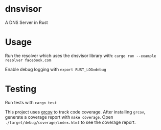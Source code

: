 # dnsvisor
A DNS Server in Rust


# Usage
Run the resolver which uses the dnsvisor library with: `cargo run --example resolver facebook.com`

Enable debug logging with `export RUST_LOG=debug`

# Testing
Run tests with `cargo test`

This project uses [grcov](https://github.com/mozilla/grcov) to track code coverage.
After installing `grcov`, generate a coverage report with `make coverage`.
Open `./target/debug/coverage/index.html` to see the coverage report.
